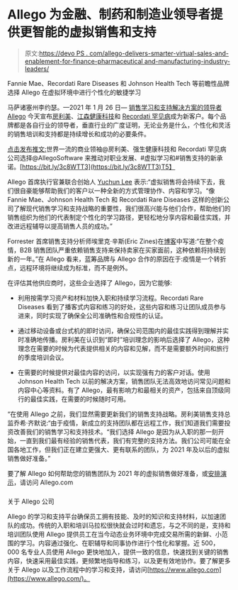 # Allego 为金融、制药和制造业领导者提供更智能的虚拟销售和支持

> 原文:[https://devo PS . com/allego-delivers-smarter-virtual-sales-and-enablement-for-finance-pharmaceutical and-manufacturing-industry-leaders/](https://devops.com/allego-delivers-smarter-virtual-selling-and-enablement-for-finance-pharmaceutical-and-manufacturing-industry-leaders/)

Fannie Mae、Recordati Rare Diseases 和 Johnson Health Tech 等前瞻性品牌选择 Allego 在虚拟环境中进行个性化的敏捷学习

马萨诸塞州李约瑟。—2021 年 1 月 26 日— [销售学习和支持解决方案的领导者 Allego](https://www.allego.com/) 今天宣布[房利美](https://www.fanniemae.com/)、[江森健康科技](https://www.johnsonhealthtech.com/)和 [Recordati 罕见病](https://www.recordatirarediseases.com/home)成为新客户。每个品牌都是各自行业的领导者，垂直行业的广度证明，无论业务是什么，个性化和灵活的销售培训和支持都是持续增长和成功的必要条件。

[点击发布推文:](https://ctt.ac/8hald)世界一流的商业领袖@房利美、强生健康科技和 Recordati 罕见病公司选择@AllegoSoftware 来推动对职业发展、#虚拟学习和#销售支持的新承诺。[https://bit.ly/3c8WTT3](https://bit.ly/3c8WTT3)T5】

Allego 首席执行官兼联合创始人 [Yuchun Lee](https://www.linkedin.com/search/results/people/?firstName=Yuchun&lastName=Lee&origin=SEO_PSERP) 表示:“虚拟销售将会持续下去，我们很自豪能够帮助我们的客户以一种全新的方式管理协作、内容和学习。“像 Fannie Mae、Johnson Health Tech 和 Recordati Rare Diseases 这样的创新公司了解现代销售学习和支持战略的重要性，我们很高兴能与他们合作，帮助他们的销售组织为他们的代表制定个性化的学习路径，更轻松地分享内容和最佳实践，并改进远程辅导以提高销售人员的成功。”

Forrester 首席销售支持分析师埃里克·辛斯(Eric Zines)在[博客](https://go.forrester.com/blogs/four-critical-planning-considerations-for-sales-enablement-leaders-in-2021/)中写道:“在整个疫情，B2B 销售团队严重依赖销售支持来保持卖家在买家面前，这种依赖将持续到新的一年。”在 Allego 看来，蓝筹品牌与 Allego 合作的原因在于:疫情是一个转折点，远程环境将继续成为标准，而不是例外。

在评估其他供应商时，这些企业选择了 Allego，因为它能够:

*   利用按需学习资产和材料加快入职和持续学习流程。Recordati Rare Diseases 看到了播客式内容和练习的好处，这些内容和练习让团队成员参与进来，同时实现了确保全公司准确性和合规性的认证。

*   通过移动设备或台式机的即时访问，确保公司范围内的最佳实践得到理解并实时准确地传播。房利美在认识到“即时”培训理念的影响后选择了 Allego，这种理念在需要的时候为代表提供相关的内容和见解，而不是需要额外时间和旅行的季度培训会议。

*   在需要的时候提供对最佳内容的访问，以实现强有力的客户对话。使用 Johnson Health Tech 以前的解决方案，销售团队无法高效地访问常见问题和内容中心等资料。有了 Allego，最有影响力和最相关的资产，包括来自顶级同行的最佳实践，在需要的时候随时可用。

“在使用 Allego 之前，我们显然需要更新我们的销售支持战略。房利美销售支持总监乔希·齐默说:“由于疫情，新成立的支持团队都在远程工作，我们知道我们需要投资改善我们的销售学习和支持技术。“我们选择 Allego 是因为从入职的那一刻开始，一直到我们最有经验的销售代表，我们有完整的支持方法。我们公司可能在全国各地工作，但我们正在建立更强大、更有联系的团队，为 2021 年及以后的虚拟销售做好准备。”

要了解 Allego 如何帮助您的销售团队为 2021 年的虚拟销售做好准备，或[安排演示](https://www.allego.com/request-demo/)，请访问 Allego.com

###

关于 Allego 公司

Allego 的学习和支持平台确保员工拥有技能、及时的知识和支持材料，以加速团队的成功。传统的入职和培训马拉松很快就会过时和遗忘，与之不同的是，支持和培训团队使用 Allego 提供员工在当今动态业务环境中完成交易所需的新鲜、小范围的学习。内容通过强化、在职辅导和同事协作进行个性化和掌握。近 500，000 名专业人员使用 Allego 更快地加入，提供一致的信息，快速找到关键的销售内容，快速采用最佳实践，更频繁地指导和练习，以及更有效地协作。要了解更多关于 Allego 以及工作流程中的学习和支持，请访问[https://www.allego.com](https://www.allego.com/)。